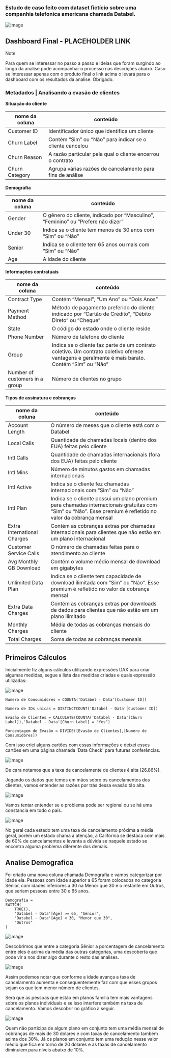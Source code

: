### Estudo de caso feito com dataset fictício sobre uma companhia telefonica americana chamada Databel.

![image](https://github.com/user-attachments/assets/49dd4b08-090c-496c-a48e-60266bb109c6)

## Dashboard Final - PLACEHOLDER LINK

> [!NOTE]  
> Para quem se interessar no passo a passo e ideias que foram surgindo ao longo da analise pode acompanhar o processo nas descrições abaixo. Caso se interessar apenas com o produto final o link acima o levará para o dashboard com os resultados da analise. Obrigado.

### Metadados | Analisando a evasão de clientes

**Situação do cliente**

nome da coluna  | conteúdo
------------- | -------------
Customer ID  | Identificador único que identifica um cliente
Churn Label  | Contém “Sim” ou “Não” para indicar se o cliente cancelou
Churn Reason | A razão particular pela qual o cliente encerrou o contrato
Churn Category | Agrupa várias razões de cancelamento para fins de análise

**Demografia**

nome da coluna  | conteúdo
------------- | -------------
Gender  | O gênero do cliente, indicado por “Masculino”, “Feminino” ou “Prefere não dizer”
Under 30 | Indica se o cliente tem menos de 30 anos com “Sim” ou “Não”
Senior | Indica se o cliente tem 65 anos ou mais com “Sim” ou “Não”
Age | A idade do cliente

**Informações contratuais**

nome da coluna  | conteúdo
------------- | -------------
Contract Type  | Contém “Mensal”, “Um Ano” ou “Dois Anos”
Payment Method | Método de pagamento preferido do cliente indicado por “Cartão de Crédito”, “Débito Direto” ou “Cheque”
State | O código do estado onde o cliente reside
Phone Number | Número de telefone do cliente
Group | Indica se o cliente faz parte de um contrato coletivo. Um contrato coletivo oferece vantagens e geralmente é mais barato. Contém “Sim” ou “Não”
Number of customers in a group | Número de clientes no grupo

**Tipos de assinatura e cobranças**

nome da coluna  | conteúdo
------------- | -------------
Account Length  | O número de meses que o cliente está com o Databel
Local Calls | Quantidade de chamadas locais (dentro dos EUA) feitas pelo cliente
Intl Calls | Quantidade de chamadas internacionais (fora dos EUA) feitas pelo cliente
Intl Mins | Número de minutos gastos em chamadas internacionais
Intl Active | Indica se o cliente fez chamadas internacionais com “Sim” ou “Não”
Intl Plan | Indica se o cliente possui um plano premium para chamadas internacionais gratuitas com “Sim” ou “Não”. Esse premium é refletido no valor da cobrança mensal
Extra International Charges | Contém as cobranças extras por chamadas internacionais para clientes que não estão em um plano internacional
Customer Service Calls | O número de chamadas feitas para o atendimento ao cliente
Avg Monthly GB Download | Contém o volume médio mensal de download em gigabytes
Unlimited Data Plan | Indica se o cliente tem capacidade de download ilimitada com “Sim” ou “Não”. Esse premium é refletido no valor da cobrança mensal
Extra Data Charges | Contém as cobranças extras por downloads de dados para clientes que não estão em um plano ilimitado
Monthly Charges | Média de todas as cobranças mensais do cliente
Total Charges | Soma de todas as cobranças mensais

## Primeiros Cálculos

Inicialmente fiz alguns cálculos utilizando expressões DAX para criar algumas medidas, segue a lista das medidas criadas e quais expressão utilizadas:

![image](https://github.com/user-attachments/assets/ef597c8f-ebb1-4cf8-bf45-7ef8344746a7)

```
Numero de Consumidores = COUNTA('Databel - Data'[Customer ID])

Numero de IDs unicas = DISTINCTCOUNT('Databel - Data'[Customer ID])

Evasão de Clientes = CALCULATE(COUNTA('Databel - Data'[Churn Label]),'Databel - Data'[Churn Label] = "Yes")

Porcentagem de Evasão = DIVIDE([Evasão de Clientes],[Numero de Consumidores])
```

Com isso criei alguns cartões com essas informações e deixei esses cartões em uma página chamada 'Data Check' para futuras conferências.

![image](https://github.com/user-attachments/assets/bf4600cb-da65-4a8c-b232-3d0831f8697e)

De cara notamos que a taxa de cancelamente de clientes é alta (26.86%).

Jogando os dados que temos em mãos sobre os cancelamentos dos clientes, vamos entender as razões por trás dessa evasão tão alta.

![image](https://github.com/user-attachments/assets/13353952-f565-4917-8eca-7fa5a05b9fbc)

Vamos tentar entender se o problema pode ser regional ou se há uma constancia em todo o país.

![image](https://github.com/user-attachments/assets/000d46f7-f5dc-4811-977e-d2582a2e6d1d)

No geral cada estado tem uma taxa de cancelamento próxima a média geral, porém um estado chama a atenção, a California se destaca com mais de 60% de cancelamentos e levanta a dúvida se naquele estado se encontra alguma problema diferente dos demais.

## Analise Demografica

Foi criado uma nova coluna chamada Demografia e vamos categorizar por idade ela. Pessoas com idade superior a 65 foram  colocados no categoria Sênior, com idades inferiores a 30 na Menor que 30 e o restante em Outros, que seriam pessoas entre 30 e 65 anos.

```
Demografia = 
SWITCH(
    TRUE(),
    'Databel - Data'[Age] >= 65, "Sênior",
    'Databel - Data'[Age] < 30, "Menor que 30",
    "Outros"
)
```

![image](https://github.com/user-attachments/assets/a5e95c4f-169a-46e7-9bf7-c80d7c2dc212)

Descobrimos que entre a categoria Sênior a porcentagem de cancelamento entre eles é acima da média das outras categorias, uma descoberta que pode vir a nos dizer algo durante o resto das analises.

![image](https://github.com/user-attachments/assets/d218693a-e513-44c4-b9a6-c15423577e71)

Assim podemos notar que conforme a idade avança a taxa de cancelamento aumenta e consequentemente faz com que esses grupos sejam os que tem menor número de clientes.

Será que as pessoas que estão em planos família tem mais vantagens sobre os planos individuais e se isso interfere também na taxa de cancelamento. Vamos descobrir no gráfico a seguir.

![image](https://github.com/user-attachments/assets/bd79ac9b-f90e-40a6-a7b6-2151f66c5be1)

Quem não participa de algum plano em conjunto tem uma média mensal de cobranças de mais de 30 dolares e com taxas de cancelamento também acima dos 30%. Já os planos em conjunto tem uma redução nesse valor médio que fica em torno de 20 dolares e as taxas de cancelamento diminuiem para níveis abaixo de 10%.






